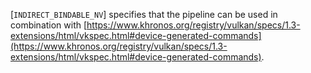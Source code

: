 [`INDIRECT_BINDABLE_NV`] specifies that the
pipeline can be used in combination with [https://www.khronos.org/registry/vulkan/specs/1.3-extensions/html/vkspec.html#device-generated-commands](https://www.khronos.org/registry/vulkan/specs/1.3-extensions/html/vkspec.html#device-generated-commands).